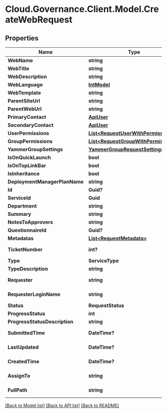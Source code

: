# Cloud.Governance.Client.Model.CreateWebRequest
## Properties

Name | Type | Description | Notes
------------ | ------------- | ------------- | -------------
**WebName** | **string** |  | [optional] 
**WebTitle** | **string** |  | [optional] 
**WebDescription** | **string** |  | [optional] 
**WebLanguage** | [**IntModel**](IntModel.md) |  | [optional] 
**WebTemplate** | **string** |  | [optional] 
**ParentSiteUrl** | **string** |  | [optional] 
**ParentWebUrl** | **string** |  | [optional] 
**PrimaryContact** | [**ApiUser**](ApiUser.md) |  | [optional] 
**SecondaryContact** | [**ApiUser**](ApiUser.md) |  | [optional] 
**UserPermissions** | [**List&lt;RequestUserWithPermissions&gt;**](RequestUserWithPermissions.md) |  | [optional] 
**GroupPermissions** | [**List&lt;RequestGroupWithPermissions&gt;**](RequestGroupWithPermissions.md) |  | [optional] 
**YammerGroupSettings** | [**YammerGroupRequestSettings**](YammerGroupRequestSettings.md) |  | [optional] 
**IsOnQuickLaunch** | **bool** |  | [optional] 
**IsOnTopLinkBar** | **bool** |  | [optional] 
**IsInheritance** | **bool** |  | [optional] 
**DeploymentManagerPlanName** | **string** |  | [optional] 
**Id** | **Guid?** |  | [optional] 
**ServiceId** | **Guid** |  | [optional] 
**Department** | **string** |  | [optional] 
**Summary** | **string** |  | [optional] 
**NotesToApprovers** | **string** |  | [optional] 
**QuestionnaireId** | **Guid?** |  | [optional] 
**Metadatas** | [**List&lt;RequestMetadata&gt;**](RequestMetadata.md) |  | [optional] 
**TicketNumber** | **int?** |  | [optional] [readonly] 
**Type** | **ServiceType** |  | [optional] 
**TypeDescription** | **string** |  | [optional] 
**Requester** | **string** |  | [optional] [readonly] 
**RequesterLoginName** | **string** |  | [optional] [readonly] 
**Status** | **RequestStatus** |  | [optional] 
**ProgressStatus** | **int** |  | [optional] 
**ProgressStatusDescription** | **string** |  | [optional] 
**SubmittedTime** | **DateTime?** |  | [optional] [readonly] 
**LastUpdated** | **DateTime?** |  | [optional] [readonly] 
**CreatedTime** | **DateTime?** |  | [optional] [readonly] 
**AssignTo** | **string** |  | [optional] [readonly] 
**FullPath** | **string** |  | [optional] [readonly] 

[[Back to Model list]](../README.md#documentation-for-models) [[Back to API list]](../README.md#documentation-for-api-endpoints) [[Back to README]](../README.md)

